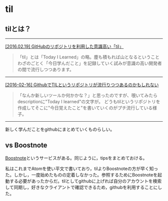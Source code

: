 # til

## tilとは？

<hr>

[[2016.02.19] GitHubのリポジトリを利用した意識高い「til」](http://www.softantenna.com/wp/webservice/til/)

> 「til」とは「Today I Learned」の略。塵も積もれば山となるということわざのごとく「今日学んだこと」を記録していく試みが意識の高い開発者の間で流行しつつあります。

<hr>

[[2016-02-16] GithubでTILというリポジトリが流行りつつあるのかもしれない](http://syossan.hateblo.jp/entry/2016/02/16/144305)

> 「なんか新しいツールか何かかな？」と思ったのですが、覗いてみたらdescriptionに"Today I learned"の文字が。
どうもtilというリポジトリを作成してそこに"今日覚えたこと"を書いていくのがプチ流行している様子。

<hr>

新しく学んだことをgithubにまとめていくものらしい。

## vs Boostnote

[Boostnote](https://boostnote.io/)というサービスがある。同じように，tipsをまとめておける。

私はこれまでAtomを使い平文で書いており，tilよりBoostnoteの方が早く知った。しかし，一度始めたものの定着しなかった。参照するためにBoostnoteを起動する必要があったからだ。tilとしてgithubに上げれば自分のアカウントを検索して同期し，好きなクライアントで確認できるため，githubを利用することにした。